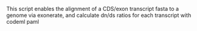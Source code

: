 This script enables the alignment of a CDS/exon transcript fasta to a genome via exonerate, and calculate dn/ds ratios for each transcript with codeml paml
